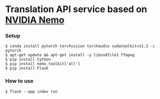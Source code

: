 # Translation API service based on [NVIDIA Nemo](https://developer.nvidia.cn/nvidia-nemo)
### Setup
```
$ conda install pytorch torchvision torchaudio cudatoolkit=11.3 -c pytorch
$ apt-get update && apt-get install -y libsndfile1 ffmpeg
$ pip install Cython
$ pip install nemo_toolkit['all']
$ pip install Flask
```
### How to use
```
$ flask --app index run
```
